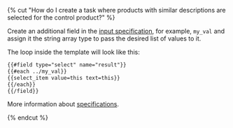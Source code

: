 {% cut "How do I create a task where products with similar descriptions are selected for the control product?" %}

Create an additional field in the [input specification](../../../concepts/incoming.md), for example, `my_val` and assign it the string array type to pass the desired list of values to it.

The loop inside the template will look like this:

```html
{{#field type="select" name="result"}}
{{#each ../my_val}}
{{select_item value=this text=this}}
{{/each}}
{{/field}}
```

More information about [specifications](../../../concepts/spec.md).

{% endcut %}